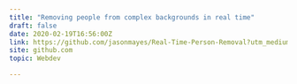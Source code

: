 ```yaml
---
title: "Removing people from complex backgrounds in real time"
draft: false
date: 2020-02-19T16:56:00Z
link: https://github.com/jasonmayes/Real-Time-Person-Removal?utm_medium=RSS&utm_source=hune
site: github.com
topic: Webdev  

---
```

